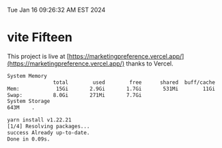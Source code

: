 Tue Jan 16 09:26:32 AM EST 2024

# vite Fifteen


This project is live at [https://marketingpreference.vercel.app/](https://marketingpreference.vercel.app/) thanks to Vercel.

```bash
System Memory
               total        used        free      shared  buff/cache   available
Mem:            15Gi       2.9Gi       1.7Gi       531Mi        11Gi        12Gi
Swap:          8.0Gi       271Mi       7.7Gi
System Storage
643M	.
```
```bash
yarn install v1.22.21
[1/4] Resolving packages...
success Already up-to-date.
Done in 0.09s.
```
